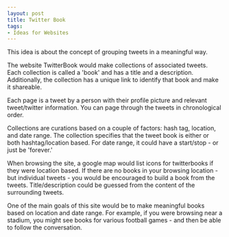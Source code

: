 ```yaml
---
layout: post
title: Twitter Book
tags:
- Ideas for Websites
---
```

This idea is about the concept of grouping tweets in a meaningful way.

The website TwitterBook would make collections of associated tweets.  Each collection is called a 'book' and has a title and a description.  Additionally, the collection has a unique link to identify that book and make it shareable.  

Each page is a tweet by a person with their profile picture and relevant tweet/twitter information.  You can page through the tweets in chronological order.

Collections are curations based on a couple of factors: hash tag, location, and date range.  The collection specifies that the tweet book is either or both hashtag/location based.  For date range, it could have a start/stop - or just be 'forever.'

When browsing the site, a google map would list icons for twitterbooks if they were location based.  If there are no books in your browsing location - but individual tweets - you would be encouraged to build a book from the tweets.  Title/description could be guessed from the content of the surrounding tweets.

One of the main goals of this site would be to make meaningful books based on location and date range.  For example, if you were browsing near a stadium, you might see books for various football games - and then be able to follow the conversation.
